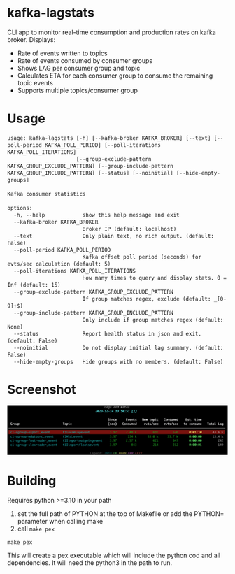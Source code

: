 # kafka-lagstats

CLI app to monitor real-time consumption and production rates on kafka broker. Displays:

* Rate of events written to topics
* Rate of events consumed by consumer groups
* Shows LAG per consumer group and topic
* Calculates ETA for each consumer group to consume the remaining topic events
* Supports multiple topics/consumer group


# Usage
```
usage: kafka-lagstats [-h] [--kafka-broker KAFKA_BROKER] [--text] [--poll-period KAFKA_POLL_PERIOD] [--poll-iterations KAFKA_POLL_ITERATIONS]
                      [--group-exclude-pattern KAFKA_GROUP_EXCLUDE_PATTERN] [--group-include-pattern KAFKA_GROUP_INCLUDE_PATTERN] [--status] [--noinitial] [--hide-empty-groups]

Kafka consumer statistics

options:
  -h, --help            show this help message and exit
  --kafka-broker KAFKA_BROKER
                        Broker IP (default: localhost)
  --text                Only plain text, no rich output. (default: False)
  --poll-period KAFKA_POLL_PERIOD
                        Kafka offset poll period (seconds) for evts/sec calculation (default: 5)
  --poll-iterations KAFKA_POLL_ITERATIONS
                        How many times to query and display stats. 0 = Inf (default: 15)
  --group-exclude-pattern KAFKA_GROUP_EXCLUDE_PATTERN
                        If group matches regex, exclude (default: _[0-9]+$)
  --group-include-pattern KAFKA_GROUP_INCLUDE_PATTERN
                        Only include if group matches regex (default: None)
  --status              Report health status in json and exit. (default: False)
  --noinitial           Do not display initial lag summary. (default: False)
  --hide-empty-groups   Hide groups with no members. (default: False)
```

# Screenshot

![Scresnshot](images/kafka-lagstats.png)

# Building

Requires python >=3.10 in your path


1. set the full path of PYTHON at the top of Makefile or add the PYTHON= parameter when calling make 
2. call ```make pex```

```
make pex
```
This will create a pex executable which will include the python cod and all dependencies. It will need the python3 in the path to run.

